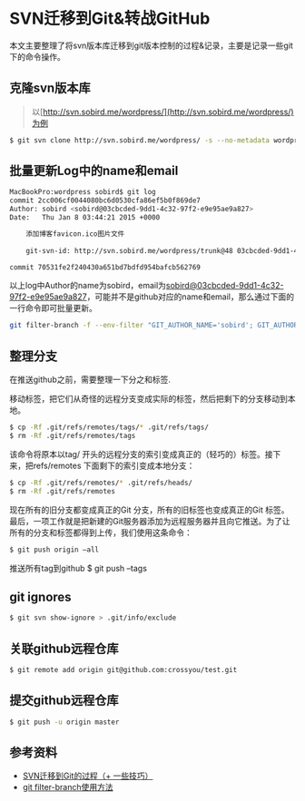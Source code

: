 # SVN迁移到Git&转战GitHub
本文主要整理了将svn版本库迁移到git版本控制的过程&记录，主要是记录一些git下的命令操作。

## 克隆svn版本库
>以[http://svn.sobird.me/wordpress/](http://svn.sobird.me/wordpress/)为例

```bash
$ git svn clone http://svn.sobird.me/wordpress/ -s --no-metadata wordpress
```

## 批量更新Log中的name和email

```bash
MacBookPro:wordpress sobird$ git log
commit 2cc006cf0044080bc6d0530cfa86ef5b0f869de7
Author: sobird <sobird@03cbcded-9dd1-4c32-97f2-e9e95ae9a827>
Date:   Thu Jan 8 03:44:21 2015 +0000

    添加博客favicon.ico图片文件
    
    git-svn-id: http://svn.sobird.me/wordpress/trunk@48 03cbcded-9dd1-4c32-97f2-e9e95ae9a827

commit 70531fe2f240430a651bd7bdfd954bafcb562769
```
以上log中Author的name为sobird，email为<sobird@03cbcded-9dd1-4c32-97f2-e9e95ae9a827>，可能并不是github对应的name和email，那么通过下面的一行命令即可批量更新。

```bash
git filter-branch -f --env-filter "GIT_AUTHOR_NAME='sobird'; GIT_AUTHOR_EMAIL='crossyou2009@gmail.com'; GIT_COMMITTER_NAME='sobird'; GIT_COMMITTER_EMAIL='crossyou2009@gmail.com';" HEAD
```

## 整理分支
在推送github之前，需要整理一下分之和标签.

移动标签，把它们从奇怪的远程分支变成实际的标签，然后把剩下的分支移动到本地。

```bash
$ cp -Rf .git/refs/remotes/tags/* .git/refs/tags/
$ rm -Rf .git/refs/remotes/tags
```

该命令将原本以tag/ 开头的远程分支的索引变成真正的（轻巧的）标签。接下来，把refs/remotes 下面剩下的索引变成本地分支：
```bash
$ cp -Rf .git/refs/remotes/* .git/refs/heads/
$ rm -Rf .git/refs/remotes
```

现在所有的旧分支都变成真正的Git 分支，所有的旧标签也变成真正的Git 标签。最后，一项工作就是把新建的Git服务器添加为远程服务器并且向它推送。为了让所有的分支和标签都得到上传，我们使用这条命令：

```bash
$ git push origin –all
```

推送所有tag到github
$ git push –tags

## git ignores

```bash
$ git svn show-ignore > .git/info/exclude
```

## 关联github远程仓库

```bash
$ git remote add origin git@github.com:crossyou/test.git
```

## 提交github远程仓库

```bash
$ git push -u origin master
```

## 参考资料

* [SVN迁移到Git的过程（+ 一些技巧）](http://www.blogjava.net/lishunli/archive/2012/01/15/368562.html)
* [git filter-branch使用方法](https://ruby-china.org/topics/7820)